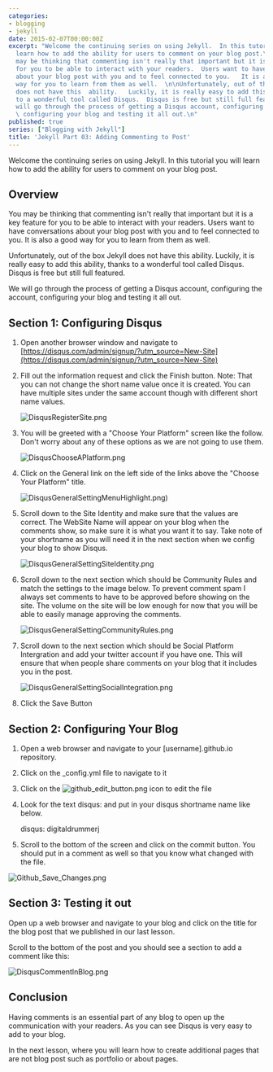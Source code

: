 ```yaml
---
categories:
- blogging
- jekyll
date: 2015-02-07T00:00:00Z
excerpt: "Welcome the continuing series on using Jekyll.  In this tutorial you will
  learn how to add the ability for users to comment on your blog post.\n\n## Overview\n\nYou
  may be thinking that commenting isn't really that important but it is a key feature
  for you to be able to interact with your readers.  Users want to have conversations
  about your blog post with you and to feel connected to you.   It is also a good
  way for you to learn from them as well.  \n\nUnfortunately, out of the box Jekyll
  does not have this  ability.   Luckily, it is really easy to add this ability, thanks
  to a wonderful tool called Disqus.  Disqus is free but still full featured.\n\nWe
  will go through the process of getting a Disqus account, configuring  the account,
  \ configuring your blog and testing it all out.\n"
published: true
series: ["Blogging with Jekyll"]
title: 'Jekyll Part 03: Adding Commenting to Post'
---
```


Welcome the continuing series on using Jekyll.  In this tutorial you will learn how to add the ability for users to comment on your blog post.


## Overview

You may be thinking that commenting isn't really that important but it is a key feature for you to be able to interact with your readers.  Users want to have conversations about your blog post with you and to feel connected to you.   It is also a good way for you to learn from them as well.

Unfortunately, out of the box Jekyll does not have this  ability.   Luckily, it is really easy to add this ability, thanks to a wonderful tool called Disqus.  Disqus is free but still full featured.

 We will go through the process of getting a Disqus account, configuring  the account,  configuring your blog and testing it all out.

## Section 1:  Configuring Disqus

1. Open another browser window and navigate to [https://disqus.com/admin/signup/?utm_source=New-Site](https://disqus.com/admin/signup/?utm_source=New-Site)

2. Fill out the information request and click the Finish button.  Note: That you can not change the short name value once it is created.  You can have multiple sites under the same account though with different short name values.

    ![DisqusRegisterSite.png](/images/BloggingOnGitHub/DisqusRegisterSite.png)

3. You will be greeted with a "Choose Your Platform" screen like the follow.  Don't worry about any of these options as we are not going to use them.

    ![DisqusChooseAPlatform.png](/images/BloggingOnGitHub/DisqusChooseAPlatform.png)

4. Click on the General link on the left side of the links above the "Choose Your Platform" title.

    ![DisqusGeneralSettingMenuHighlight.png](/images/BloggingOnGitHub/DisqusGeneralSettingMenuHighlight.png))

5. Scroll down to the Site Identity and make sure that the values are correct.  The WebSite Name will appear on your blog when the comments show, so make sure it is what you want it to say.  Take note of your shortname as you will need it in the next section when we config your blog to show Disqus.

    ![DisqusGeneralSettingSiteIdentity.png](/images/BloggingOnGitHub/DisqusGeneralSettingSiteIdentity.png)

6. Scroll down to the next section which should be Community Rules and match the settings to the image below.  To prevent comment spam I always set comments to have to be approved before showing on the site.  The volume on the site will be low enough for now that you will be able to easily manage approving the comments.

    ![DisqusGeneralSettingCommunityRules.png](/images/BloggingOnGitHub/DisqusGeneralSettingCommunityRules.png)

7. Scroll down to the next section which should be Social Platform Intergration and add your twitter account if you have one.  This will ensure that when people share comments on your blog that it includes you in the post.

    ![DisqusGeneralSettingSocialIntegration.png](/images/BloggingOnGitHub/DisqusGeneralSettingSocialIntegration.png)

8.  Click the Save Button

## Section 2: Configuring Your Blog

1. Open a web browser and navigate to your [username].github.io repository.
2. Click on the _config.yml file to navigate to it
3. Click on the ![github_edit_button.png](/images/BloggingOnGitHub/github_edit_button.png) icon to edit the file
4. Look for the text disqus: and put in your disqus shortname name like below.

	disqus: digitaldrummerj

5. Scroll to the bottom of the screen and click on the commit button.  You should put in a comment as well so that you know what changed with the file.

![Github_Save_Changes.png](/images/BloggingOnGitHub/Github_Save_Changes.png)


##  Section 3: Testing it out

Open up a web browser and navigate to your blog and click on the title for the blog post that we published in our last lesson.

Scroll to the bottom of the post and you should see a section to add a comment like this:

![DisqusCommentInBlog.png](/images/BloggingOnGitHub/DisqusCommentInBlog.png)

## Conclusion

Having comments is an essential part of any blog to open up the communication with your readers.  As you can see Disqus is very easy to add to your blog.


In the next lesson, where you will learn how to create additional pages that are not blog post such as portfolio or about pages.


